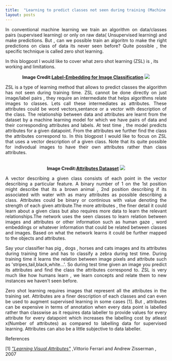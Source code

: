 ```yaml
---
title:  "Learning to predict classes not seen during training (Machine Learning)"
layout: posts
---
```


<p style="text-align:justify">In conventional machine learning we train an algorithm on data/classes pairs (supervised learning) or only on raw data( Unsupervised learning) and make predictions. But , can we possible train an algoritm to make the right predictions on class of data its never seen before?
Quite possible , the specific technique is called zero shot learning.</p>

<p>In this blogpost I would like to cover what zero shot learning (ZSL) is , its working and limitations.</p>

<center>
<b>Image Credit:<a href="https://www.computer.org/csdl/journal/tp/2016/07/07293699/13rRUx0xPoh">Label-Embedding for Image Classification</a></b>
<img src="https://csdl-images.computer.org/trans/tp/2016/07/figures/akata1-2487986.gif">
</center>

<p style="text-align:justify">ZSL is a type of learning method that allows to predict classes the algorithm has not seen during training time. ZSL cannot be done directly on just image/label pairs , they require an intermediate that helps algorithms relate images to classes. Lets call these intermediates as attributes. These attributes could be word vectors,sentance or a vector with description of the class. The relationship between data and attributes are learnt from the dataset by a machine learning model for which we have pairs of data and their corresponding attributes and labels. At test time , the model predicts attributes for a given datapoint. From the attributes we further find the class the attributes correspond to. In this blogpost I would like to focus on ZSL that uses a vector description of a given class. Note that its quite possible for indivodual images to have their own attributes rather than class attributes.</p>
  
<br />

<center>
<b>Image Credit:<a href="https://www.ecse.rpi.edu/~cvrl/database/AttributeDataset.html">Attributes Dataaset</a></b>
<img src="https://www.ecse.rpi.edu/~cvrl/database/Attribute_Dataset_Files/apascal.png">
<br />
</center>

<p style="text-align:justify">A vector describing a given class consists of each point in the vector describing a particular feature. A binary number of 1 on the 1st position might describe that its a brown animal , 2nd position describing if its associated with water with as many attributes as possible describing a class. Attributes could be binary or continious with value denoting the strength of each given attribute.The more attributes , the finer detail it could learn about a given class but also requires more data to learn the relevant relationships.The network uses the seen classes to learn relation between images and attributes or other information such as human gaze , word embeddings or whatever information that could be related between classes and images. Based on what the network learns it could be further mapped to the objects and attributes.</p>

<p style="text-align:justify">Say your classifier has pig , dogs , horses and cats images and its attributes during training time and has to classify a zebra during test time. During training time it learns the relation between image pixels and attribute such as 'stripes,tail,black,white...'. So during test time given an image you predict its attributes and find the class the attributes correspond to. ZSL is very much like how humans learn , we learn concepts and relate them to new instances we haven't seen before.</p>

<p style="text-align:justify">Zero shot learning requires images that represent all the attributes in the training set. Attributes are a finer description of each classes and can even be used to augment supervised learning in some cases [1]. But , attributes can be expensive in terms of annotation when every data point is labelled rather than classwise as it requires data labeller to provide values for every attribute for every datapoint which increases the labelling cost by atleast x(Number of attributes) as compared to labelling data for supervised learning. Attributes can also be a little subjective to data labeller.</p>

References

[1] <i><a href="https://www.robots.ox.ac.uk/~vgg/publications/2007/Ferrari07/ferrari07.pdf">"Learning Visual Attributes"</a></i> ,Vittorio Ferrari and Andrew Zisserman , 2007
 
